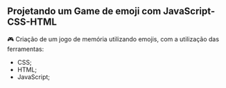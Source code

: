 ## Projetando um Game de emoji com JavaScript-CSS-HTML

🎮 Criação de um jogo de memória utilizando emojis, com a utilização das ferramentas:

- CSS;
- HTML;
- JavaScript;